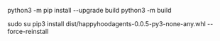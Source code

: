python3 -m pip install --upgrade build
python3 -m build


sudo su 
pip3 install dist/happyhoodagents-0.0.5-py3-none-any.whl --force-reinstall
